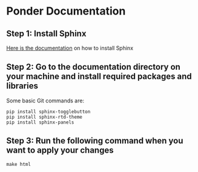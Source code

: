 # Ponder Documentation

## Step 1: Install Sphinx
[Here is the documentation](https://www.sphinx-doc.org/en/master/usage/installation.html) on how to install Sphinx 

## Step 2: Go to the documentation directory on your machine and install required packages and libraries

Some basic Git commands are:
```
pip install sphinx-togglebutton
pip install sphinx-rtd-theme
pip install sphinx-panels
```

## Step 3: Run the following command when you want to apply your changes
```
make html
```

